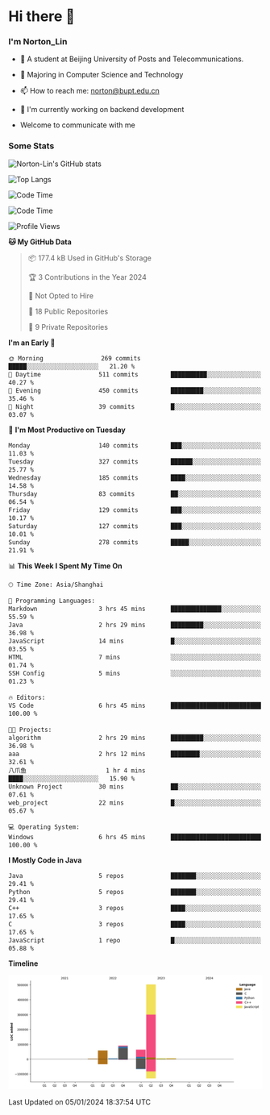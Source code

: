 
# Hi there 👋

### I'm Norton_Lin
- 🏫 A student at Beijing University of Posts and Telecommunications.
- 🌱 Majoring in Computer Science and Technology
- 📫 How to reach me: norton@bupt.edu.cn
- 🌱 I'm currently working on backend development

- Welcome to communicate with me

### Some Stats
![Norton-Lin's GitHub stats](https://github-readme-stats.vercel.app/api?username=Norton-Lin&count_private=true&show_icons=true&theme=radical)

![Top Langs](https://github-readme-stats.vercel.app/api/top-langs/?username=Norton-Lin&langs_count=10&layout=compact)

![Code Time](https://github-readme-stats.vercel.app/api/wakatime?username=Norton_Lin)

<!--START_SECTION:waka-->
![Code Time](http://img.shields.io/badge/Code%20Time-451%20hrs%2053%20mins-blue)

![Profile Views](http://img.shields.io/badge/Profile%20Views-0-blue)

**🐱 My GitHub Data** 

> 📦 177.4 kB Used in GitHub's Storage 
 > 
> 🏆 3 Contributions in the Year 2024
 > 
> 🚫 Not Opted to Hire
 > 
> 📜 18 Public Repositories 
 > 
> 🔑 9 Private Repositories 
 > 
**I'm an Early 🐤** 

```text
🌞 Morning                269 commits         █████░░░░░░░░░░░░░░░░░░░░   21.20 % 
🌆 Daytime                511 commits         ██████████░░░░░░░░░░░░░░░   40.27 % 
🌃 Evening                450 commits         █████████░░░░░░░░░░░░░░░░   35.46 % 
🌙 Night                  39 commits          █░░░░░░░░░░░░░░░░░░░░░░░░   03.07 % 
```
📅 **I'm Most Productive on Tuesday** 

```text
Monday                   140 commits         ███░░░░░░░░░░░░░░░░░░░░░░   11.03 % 
Tuesday                  327 commits         ██████░░░░░░░░░░░░░░░░░░░   25.77 % 
Wednesday                185 commits         ████░░░░░░░░░░░░░░░░░░░░░   14.58 % 
Thursday                 83 commits          ██░░░░░░░░░░░░░░░░░░░░░░░   06.54 % 
Friday                   129 commits         ███░░░░░░░░░░░░░░░░░░░░░░   10.17 % 
Saturday                 127 commits         ███░░░░░░░░░░░░░░░░░░░░░░   10.01 % 
Sunday                   278 commits         █████░░░░░░░░░░░░░░░░░░░░   21.91 % 
```


📊 **This Week I Spent My Time On** 

```text
🕑︎ Time Zone: Asia/Shanghai

💬 Programming Languages: 
Markdown                 3 hrs 45 mins       ██████████████░░░░░░░░░░░   55.59 % 
Java                     2 hrs 29 mins       █████████░░░░░░░░░░░░░░░░   36.98 % 
JavaScript               14 mins             █░░░░░░░░░░░░░░░░░░░░░░░░   03.55 % 
HTML                     7 mins              ░░░░░░░░░░░░░░░░░░░░░░░░░   01.74 % 
SSH Config               5 mins              ░░░░░░░░░░░░░░░░░░░░░░░░░   01.23 % 

🔥 Editors: 
VS Code                  6 hrs 45 mins       █████████████████████████   100.00 % 

🐱‍💻 Projects: 
algorithm                2 hrs 29 mins       █████████░░░░░░░░░░░░░░░░   36.98 % 
aaa                      2 hrs 12 mins       ████████░░░░░░░░░░░░░░░░░   32.61 % 
八爪鱼                      1 hr 4 mins         ████░░░░░░░░░░░░░░░░░░░░░   15.90 % 
Unknown Project          30 mins             ██░░░░░░░░░░░░░░░░░░░░░░░   07.61 % 
web_project              22 mins             █░░░░░░░░░░░░░░░░░░░░░░░░   05.67 % 

💻 Operating System: 
Windows                  6 hrs 45 mins       █████████████████████████   100.00 % 
```

**I Mostly Code in Java** 

```text
Java                     5 repos             ███████░░░░░░░░░░░░░░░░░░   29.41 % 
Python                   5 repos             ███████░░░░░░░░░░░░░░░░░░   29.41 % 
C++                      3 repos             ████░░░░░░░░░░░░░░░░░░░░░   17.65 % 
C                        3 repos             ████░░░░░░░░░░░░░░░░░░░░░   17.65 % 
JavaScript               1 repo              █░░░░░░░░░░░░░░░░░░░░░░░░   05.88 % 
```



**Timeline**

![Lines of Code chart](https://raw.githubusercontent.com/Norton-Lin/Norton-Lin/main/assets/bar_graph.png)


 Last Updated on 05/01/2024 18:37:54 UTC
<!--END_SECTION:waka-->
